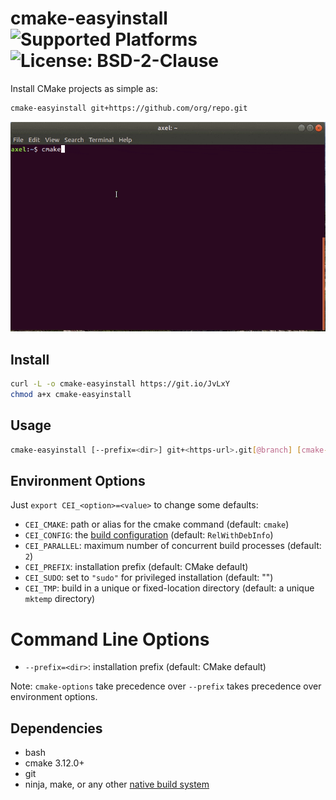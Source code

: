 # cmake-easyinstall ![Supported Platforms](https://img.shields.io/badge/platforms-linux%20|%20osx%20|%20windows-blue.svg) ![License: BSD-2-Clause](https://img.shields.io/github/license/ax3l/cmake-easyinstall)

Install CMake projects as simple as:
```sh
cmake-easyinstall git+https://github.com/org/repo.git
```

![cmake-easyinstall demo](cmake_easyinstall_opt.gif)

## Install

```sh
curl -L -o cmake-easyinstall https://git.io/JvLxY
chmod a+x cmake-easyinstall
```

## Usage

```sh
cmake-easyinstall [--prefix=<dir>] git+<https-url>.git[@branch] [cmake-options]
```

## Environment Options

Just `export CEI_<option>=<value>` to change some defaults:

- `CEI_CMAKE`: path or alias for the cmake command (default: `cmake`)
- `CEI_CONFIG`: the [build configuration](https://cmake.org/cmake/help/v3.16/manual/cmake.1.html#build-tool-mode) (default: `RelWithDebInfo`)
- `CEI_PARALLEL`: maximum number of concurrent build processes (default: `2`)
- `CEI_PREFIX`: installation prefix (default: CMake default)
- `CEI_SUDO`: set to `"sudo"` for privileged installation (default: "")
- `CEI_TMP`: build in a unique or fixed-location directory (default: a unique `mktemp` directory)

# Command Line Options

- `--prefix=<dir>`: installation prefix (default: CMake default)

Note: `cmake-options` take precedence over `--prefix` takes precedence over environment options.

## Dependencies

- bash
- cmake 3.12.0+
- git
- ninja, make, or any other [native build system](https://cmake.org/cmake/help/v3.16/manual/cmake-generators.7.html)
